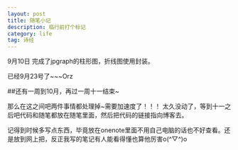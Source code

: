 ```yaml
---
layout: post
title: 随笔小记
description: 临行前打个标记
category: life
tag: 诗经
---
```


9月10日
完成了jpgraph的柱形图，折线图使用封装。  

已经9月23号了~~~Orz  

##还有一周到10月，再过一周十一结束~  

那么在这之间吧两件事情都处理掉~需要加速度了！！！
太久没动了，等到十一之后吧代码和随笔都放在随笔里面，然后把代码的链接指向博客去。  

  
 记得到时候多写点东西，毕竟放在onenote里面不用自己电脑的话也不好查看。还是放到网上把，反正我写的笔记有人能看得懂也算他厉害o(^▽^)o





